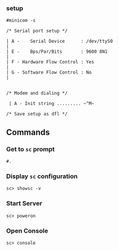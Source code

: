 <!--
Categories:
  - solaris
Tags:
  - alom
-->

### setup ###

    #minicom -s
    
    /* Serial port setup */
    
    | A -    Serial Device      : /dev/ttyS0                                |
    | E -    Bps/Par/Bits       : 9600 8N1                                  |
    | F - Hardware Flow Control : Yes                                       |
    | G - Software Flow Control : No                                        |
    
    
    /* Modem and dialing */
    
     | A - Init string ......... ~^M~

    /* Save setup as dfl */

## Commands ##

### Get to `sc` prompt ###

    #.

### Display `sc` configuration ###

    sc> showsc -v

### Start Server ###

    sc> poweron

### Open Console ###

    sc> console

